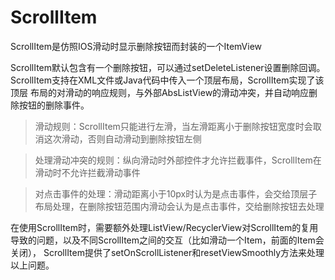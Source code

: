 # ScrollItem
ScrollItem是仿照IOS滑动时显示删除按钮而封装的一个ItemView

ScrollItem默认包含有一个删除按钮，可以通过setDeleteListener设置删除回调。ScrollItem支持在XML文件或Java代码中传入一个顶层布局，ScrollItem实现了该顶层
布局的对滑动的响应规则，与外部AbsListView的滑动冲突，并自动响应删除按钮的删除事件。
> 滑动规则：ScrollItem只能进行左滑，当左滑距离小于删除按钮宽度时会取消这次滑动，否则自动滑动到删除按钮左侧

> 处理滑动冲突的规则：纵向滑动时外部控件才允许拦截事件，ScrollItem在滑动时不允许拦截滑动事件

> 对点击事件的处理：滑动距离小于10px时认为是点击事件，会交给顶层子布局处理，在删除按钮范围内滑动会认为是点击事件，交给删除按钮去处理

在使用ScrollItem时，需要额外处理ListView/RecyclerView对ScrollItem的复用导致的问题，以及不同ScrollItem之间的交互（比如滑动一个Item，前面的Item会关闭），
ScrollItem提供了setOnScrollListener和resetViewSmoothly方法来处理以上问题。
